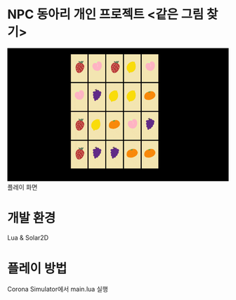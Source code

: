# NPC 동아리 개인 프로젝트 &lt;같은 그림 찾기>
![캡쳐](https://github.com/gynhyunkim/NPC-minigame/blob/master/sample_play.gif)
플레이 화면

# 개발 환경
Lua & Solar2D

# 플레이 방법
Corona Simulator에서 main.lua 실행
